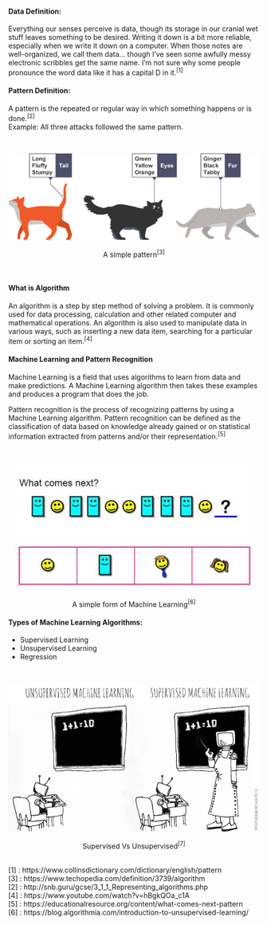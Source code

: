 #### Data Definition:
Everything our senses perceive is data, though its storage in our cranial wet stuff leaves something to be desired. Writing it down is a bit more reliable, especially when we write it down on a computer. When those notes are well-organized, we call them data... though I’ve seen some awfully messy electronic scribbles get the same name. I’m not sure why some people pronounce the word data like it has a capital D in it.<sup>[1]</sup>

#### Pattern Definition:

  A pattern is the repeated or regular way in which something happens or is done.<sup>[2]</sup><br/>
Example: All three attacks followed the same pattern.

<br/>
<p align="center"><img src="Images/pattern_bbc.png" /></p>
<p align="center">A simple pattern<sup>[3]</sup></p>
<br/>

#### What is Algorithm
An algorithm is a step by step method of solving a problem. It is commonly used for data processing, calculation and other related computer and mathematical operations.
An algorithm is also used to manipulate data in various ways, such as inserting a new data item, searching for a particular item or sorting an item.<sup>[4]</sup>

#### Machine Learning and Pattern Recognition 
  Machine Learning is a field that uses algorithms to learn from data and make predictions. A Machine Learning algorithm then takes these examples and produces a program that does the job. 

  Pattern recognition is the process of recognizing patterns by using a Machine Learning algorithm. Pattern recognition can be defined as the classification of data based on knowledge already gained or on statistical information extracted from patterns and/or their representation.<sup>[5]</sup>

<br/>
<p align="center"><img src="Images/what comes next patterns practice.jpg" /></p>
<p align="center">A simple form of Machine Learning<sup>[6]</sup></p>

#### Types of Machine Learning Algorithms:

+ Supervised Learning
+ Unsupervised Learning
+ Regression
<br/>
<p align="center"><img src="Images/Supervised_Unsupervised.jpg" /></p>
<p align="center">Supervised Vs Unsupervised<sup>[7]</sup></p>
<br/>
[1] : https://www.collinsdictionary.com/dictionary/english/pattern<br/>
[3] : https://www.techopedia.com/definition/3739/algorithm<br/>
[2] : http://snb.guru/gcse/3_1_1_Representing_algorithms.php<br/>
[4] : https://www.youtube.com/watch?v=hBgkQOa_c1A<br/>
[5] : https://educationalresource.org/content/what-comes-next-pattern<br/>
[6] : https://blog.algorithmia.com/introduction-to-unsupervised-learning/





